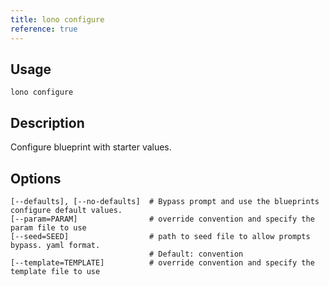 ```yaml
---
title: lono configure
reference: true
---
```


## Usage

    lono configure

## Description

Configure blueprint with starter values.


## Options

```
[--defaults], [--no-defaults]  # Bypass prompt and use the blueprints configure default values.
[--param=PARAM]                # override convention and specify the param file to use
[--seed=SEED]                  # path to seed file to allow prompts bypass. yaml format.
                               # Default: convention
[--template=TEMPLATE]          # override convention and specify the template file to use
```

